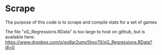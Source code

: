 # Scrape
The purpose of this code is to scrape and compile stats for a set of games

The file "xG_Regressions.RData" is too large to host on github, but is available here: https://www.dropbox.com/s/go8ar2umv5hoy70/xG_Regressions.RData?dl=0
